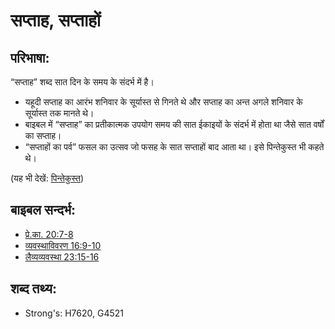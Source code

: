 # सप्ताह, सप्ताहों #

## परिभाषा: ##

“सप्ताह” शब्द सात दिन के समय के संदर्भ में है।

* यहूदी सप्ताह का आरंभ शनिवार के सूर्यास्त से गिनते थे और सप्ताह का अन्त अगले शनिवार के सूर्यास्त तक मानते थे।
* बाइबल में “सप्ताह” का प्रतीकात्मक उपयोग समय की सात ईकाइयों के संदर्भ में होता था जैसे सात वर्षों का सप्ताह।
* “सप्ताहों का पर्व” फसल का उत्सव जो फसह के सात सप्ताहों बाद आता था। इसे पिन्तेकुस्त भी कहते थे।

(यह भी देखें: [पिन्तेकुस्त](../kt/pentecost.md))

## बाइबल सन्दर्भ: ##

* [प्रे.का. 20:7-8](rc://hi/tn/help/act/20/07)
* [व्यवस्थाविवरण 16:9-10](rc://hi/tn/help/deu/16/09)
* [लैव्यव्यवस्था 23:15-16](rc://hi/tn/help/lev/23/15)

## शब्द तथ्य: ##

* Strong's: H7620, G4521
